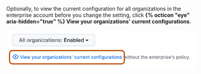 Optionally, to view the current configuration for all organizations in the enterprise account before you change the setting, click **{% octicon "eye" aria-hidden="true" %} View your organizations' current configurations**.

   ![Screenshot of a policy in the enterprise settings. A link, labeled "View your organizations' current configurations", is highlighted with an orange outline.](/assets/images/help/business-accounts/view-current-policy-implementation-link.png)
